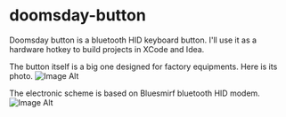 doomsday-button
===============

Doomsday button is a bluetooth HID keyboard button. I'll use it as a hardware hotkey to build projects in XCode and Idea.

The button itself is a big one designed for factory equipments. Here is its photo.
![Image Alt](https://raw.github.com/Nepherhotep/doomsday-button/master/img/button.jpg)

The electronic scheme is based on Bluesmirf bluetooth HID modem.
![Image Alt](https://raw.github.com/Nepherhotep/doomsday-button/master/img/sparkfun_hid_modem.jpg)
